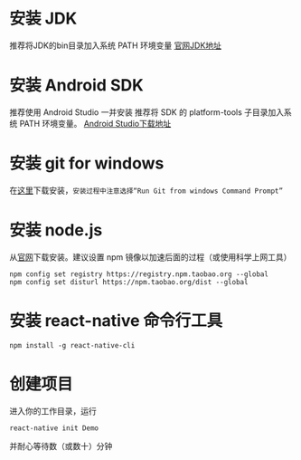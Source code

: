 # 安装 JDK
推荐将JDK的bin目录加入系统 PATH 环境变量
[官网JDK地址](http://www.oracle.com/technetwork/java/javase/downloads/index-jsp-138363.html)
# 安装 Android SDK
推荐使用 Android Studio 一并安装
推荐将 SDK 的 platform-tools 子目录加入系统 PATH 环境变量。
[Android Studio下载地址](https://developer.android.google.cn/studio/index.html)
# 安装 git for windows
在[这里](http://gitforwindows.org/)下载安装，`安装过程中注意选择“Run Git from windows Command Prompt”`
# 安装 node.js
从[官网](https://nodejs.org/en/)下载安装。建议设置 npm 镜像以加速后面的过程（或使用科学上网工具）
```
npm config set registry https://registry.npm.taobao.org --global
npm config set disturl https://npm.taobao.org/dist --global
```
# 安装 react-native 命令行工具
```
npm install -g react-native-cli
```
# 创建项目
进入你的工作目录，运行
```
react-native init Demo
```
并耐心等待数（或数十）分钟
